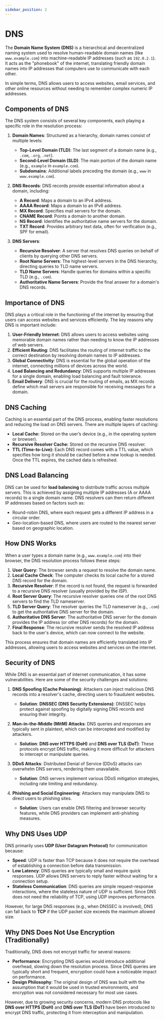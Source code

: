 ```yaml
---
sidebar_position: 2
---
```


# DNS

The **Domain Name System (DNS)** is a hierarchical and decentralized naming system used to resolve human-readable domain names (like `www.example.com`) into machine-readable IP addresses (such as `192.0.2.1`). It acts as the "phonebook" of the internet, translating friendly domain names into IP addresses that computers use to communicate with each other.

In simple terms, DNS allows users to access websites, email services, and other online resources without needing to remember complex numeric IP addresses.

## Components of DNS

The DNS system consists of several key components, each playing a specific role in the resolution process:

1. **Domain Names**: Structured as a hierarchy, domain names consist of multiple levels:

   - **Top-Level Domain (TLD)**: The last segment of a domain name (e.g., `.com`, `.org`, `.net`).
   - **Second-Level Domain (SLD)**: The main portion of the domain name (e.g., `example` in `example.com`).
   - **Subdomains**: Additional labels preceding the domain (e.g., `www` in `www.example.com`).

2. **DNS Records**: DNS records provide essential information about a domain, including:

   - **A Record**: Maps a domain to an IPv4 address.
   - **AAAA Record**: Maps a domain to an IPv6 address.
   - **MX Record**: Specifies mail servers for the domain.
   - **CNAME Record**: Points a domain to another domain.
   - **NS Record**: Identifies the authoritative name servers for the domain.
   - **TXT Record**: Provides arbitrary text data, often for verification (e.g., SPF for email).

3. **DNS Servers**:
   - **Recursive Resolver**: A server that resolves DNS queries on behalf of clients by querying other DNS servers.
   - **Root Name Servers**: The highest-level servers in the DNS hierarchy, directing queries to TLD name servers.
   - **TLD Name Servers**: Handle queries for domains within a specific TLD (e.g., `.com`).
   - **Authoritative Name Servers**: Provide the final answer for a domain's DNS records.

## Importance of DNS

DNS plays a critical role in the functioning of the internet by ensuring that users can access websites and services efficiently. The key reasons why DNS is important include:

1. **User-Friendly Internet**: DNS allows users to access websites using memorable domain names rather than needing to know the IP addresses of web servers.
2. **Efficient Routing**: DNS facilitates the routing of internet traffic to the correct destination by resolving domain names to IP addresses.
3. **Global Connectivity**: DNS is essential for the global operation of the internet, connecting millions of devices across the world.
4. **Load Balancing and Redundancy**: DNS supports multiple IP addresses for a single domain, enabling load balancing and fault tolerance.
5. **Email Delivery**: DNS is crucial for the routing of emails, as MX records define which mail servers are responsible for receiving messages for a domain.

## DNS Caching

Caching is an essential part of the DNS process, enabling faster resolutions and reducing the load on DNS servers. There are multiple layers of caching:

- **Local Cache:** Stored on the user’s device (e.g., in the operating system or browser).
- **Recursive Resolver Cache:** Stored on the recursive DNS resolver.
- **TTL (Time-to-Live):** Each DNS record comes with a TTL value, which specifies how long it should be cached before a new lookup is needed. Once the TTL expires, the cached data is refreshed.

## DNS Load Balancing

DNS can be used for **load balancing** to distribute traffic across multiple servers. This is achieved by assigning multiple IP addresses (A or AAAA records) to a single domain name. DNS resolvers can then return different IP addresses based on factors such as:

- Round-robin DNS, where each request gets a different IP address in a circular order.
- Geo-location-based DNS, where users are routed to the nearest server based on geographic location.

## How DNS Works

When a user types a domain name (e.g., `www.example.com`) into their browser, the DNS resolution process follows these steps:

1. **User Query**: The browser sends a request to resolve the domain name.
2. **Local Cache Check**: The computer checks its local cache for a stored DNS record for the domain.
3. **Recursive Resolver**: If the record is not found, the request is forwarded to a recursive DNS resolver (usually provided by the ISP).
4. **Root Server Query**: The recursive resolver queries one of the root DNS servers to find the TLD nameserver.
5. **TLD Server Query**: The resolver queries the TLD nameserver (e.g., `.com`) to get the authoritative DNS server for the domain.
6. **Authoritative DNS Server**: The authoritative DNS server for the domain provides the IP address (or other DNS records) for the domain.
7. **Final Response**: The recursive resolver sends the resolved IP address back to the user's device, which can now connect to the website.

This process ensures that domain names are efficiently translated into IP addresses, allowing users to access websites and services on the internet.

## Security of DNS

While DNS is an essential part of internet communication, it has some vulnerabilities. Here are some of the security challenges and solutions:

1. **DNS Spoofing (Cache Poisoning)**: Attackers can inject malicious DNS records into a resolver's cache, directing users to fraudulent websites.

   - **Solution**: **DNSSEC (DNS Security Extensions)**: DNSSEC helps protect against spoofing by digitally signing DNS records and ensuring their integrity.

2. **Man-in-the-Middle (MitM) Attacks**: DNS queries and responses are typically sent in plaintext, which can be intercepted and modified by attackers.

   - **Solution**: **DNS over HTTPS (DoH)** and **DNS over TLS (DoT)**: These protocols encrypt DNS traffic, making it more difficult for attackers to intercept or manipulate queries.

3. **DDoS Attacks**: Distributed Denial of Service (DDoS) attacks can overwhelm DNS servers, rendering them unavailable.

   - **Solution**: DNS servers implement various DDoS mitigation strategies, including rate limiting and redundancy.

4. **Phishing and Social Engineering**: Attackers may manipulate DNS to direct users to phishing sites.
   - **Solution**: Users can enable DNS filtering and browser security features, while DNS providers can implement anti-phishing measures.

## Why DNS Uses UDP

DNS primarily uses **UDP (User Datagram Protocol)** for communication because:

- **Speed**: UDP is faster than TCP because it does not require the overhead of establishing a connection before data transmission.
- **Low Latency**: DNS queries are typically small and require quick responses. UDP allows DNS servers to reply faster without waiting for a connection setup.
- **Stateless Communication**: DNS queries are simple request-response interactions, where the stateless nature of UDP is sufficient. Since DNS does not need the reliability of TCP, using UDP improves performance.

However, for large DNS responses (e.g., when DNSSEC is involved), DNS can fall back to **TCP** if the UDP packet size exceeds the maximum allowed size.

## Why DNS Does Not Use Encryption (Traditionally)

Traditionally, DNS does not encrypt traffic for several reasons:

- **Performance**: Encrypting DNS queries would introduce additional overhead, slowing down the resolution process. Since DNS queries are typically short and frequent, encryption could have a noticeable impact on performance.
- **Design Philosophy**: The original design of DNS was built with the assumption that it would be used in trusted environments, and encryption was not considered necessary for most use cases.

However, due to growing security concerns, modern DNS protocols like **DNS over HTTPS (DoH)** and **DNS over TLS (DoT)** have been introduced to encrypt DNS traffic, protecting it from interception and manipulation.

